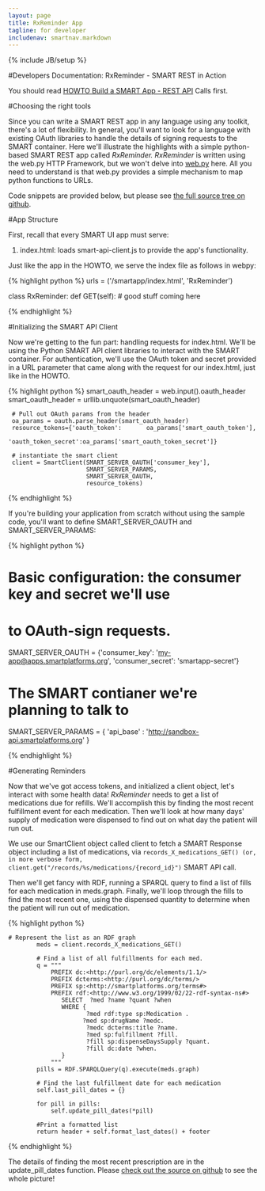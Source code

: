 ```yaml
---
layout: page
title: RxReminder App
tagline: for developer
includenav: smartnav.markdown
---
```

{% include JB/setup %}

<div id="toc"> </div>


#Developers Documentation: RxReminder - SMART REST in Action

You should read [HOWTO Build a SMART App - REST API](../build_a_rest_app) Calls first. 

#Choosing the right tools

Since you can write a SMART REST app in any language using any toolkit, there's a lot of flexibility. In general, you'll want to look for a language with existing OAuth libraries to handle the details of signing requests to the SMART container. Here we'll illustrate the highlights with a simple python-based SMART REST app called *RxReminder. RxReminder* is written using the web.py HTTP Framework, but we won't delve into [web.py](http://webpy.org/) here. All you need to understand is that web.py provides a simple mechanism to map python functions to URLs. 

Code snippets are provided below, but please see [the full source tree on github](http://github.com/chb/smart_rx_reminder). 

#App Structure

First, recall that every SMART UI app must serve: 
<ol><li>
index.html: loads smart-api-client.js to provide the app's functionality. 
</li>
</ol>

Just like the app in the HOWTO, we serve the index file as follows in webpy: 

{% highlight python %}
 urls = ('/smartapp/index.html',     'RxReminder')
 
 class RxReminder:
    def GET(self):
        # good stuff coming here
        
{% endhighlight  %}

#Initializing the SMART API Client

Now we're getting to the fun part: handling requests for index.html. We'll be using the Python SMART API client libraries to interact with the SMART container. For authentication, we'll use the OAuth token and secret provided in a URL parameter that came along with the request for our index.html, just like in the HOWTO. 

{% highlight python %}
 smart_oauth_header = web.input().oauth_header
     smart_oauth_header = urllib.unquote(smart_oauth_header)
     
     # Pull out OAuth params from the header
     oa_params = oauth.parse_header(smart_oauth_header)
     resource_tokens={'oauth_token':       oa_params['smart_oauth_token'],
                      'oauth_token_secret':oa_params['smart_oauth_token_secret']}

     # instantiate the smart client
     client = SmartClient(SMART_SERVER_OAUTH['consumer_key'], 
                          SMART_SERVER_PARAMS, 
                          SMART_SERVER_OAUTH, 
                          resource_tokens)
{% endhighlight  %}

If you're building your application from scratch without using the sample code, you'll want to define SMART\_SERVER\_OAUTH and SMART\_SERVER\_PARAMS: 

{% highlight python %}

# Basic configuration:  the consumer key and secret we'll use
 # to OAuth-sign requests.
 SMART_SERVER_OAUTH = {'consumer_key': 'my-app@apps.smartplatforms.org', 
                       'consumer_secret': 'smartapp-secret'}
 
 
 # The SMART contianer we're planning to talk to
 SMART_SERVER_PARAMS = {
     'api_base' : 'http://sandbox-api.smartplatforms.org'
 }
 
{% endhighlight  %}

#Generating Reminders

Now that we've got access tokens, and initialized a client object, let's interact with some health data! *RxReminder* needs to get a list of medications due for refills. We'll accomplish this by finding the most recent fulfillment event for each medication. Then we'll look at how many days' supply of medication were dispensed to find out on what day the patient will run out.

We use our SmartClient object called client to fetch a SMART Response object including a list of medications, via `records_X_medications_GET() (or, in more verbose form, client.get("/records/%s/medications/{record_id}")` SMART API call.

Then we'll get fancy with RDF, running a SPARQL query to find a list of fills for each medication in meds.graph. Finally, we'll loop through the fills to find the most recent one, using the dispensed quantity to determine when the patient will run out of medication. 


{% highlight python %}

    # Represent the list as an RDF graph
            meds = client.records_X_medications_GET()
            
            # Find a list of all fulfillments for each med.
            q = """
                PREFIX dc:<http://purl.org/dc/elements/1.1/>
                PREFIX dcterms:<http://purl.org/dc/terms/>
                PREFIX sp:<http://smartplatforms.org/terms#>
                PREFIX rdf:<http://www.w3.org/1999/02/22-rdf-syntax-ns#>
                   SELECT  ?med ?name ?quant ?when
                   WHERE {
                          ?med rdf:type sp:Medication .
                         ?med sp:drugName ?medc.
                          ?medc dcterms:title ?name.
                          ?med sp:fulfillment ?fill.
                          ?fill sp:dispenseDaysSupply ?quant.
                          ?fill dc:date ?when.
                   }
                """
            pills = RDF.SPARQLQuery(q).execute(meds.graph)
    
            # Find the last fulfillment date for each medication
            self.last_pill_dates = {}
    
            for pill in pills:
                self.update_pill_dates(*pill)
    
            #Print a formatted list
            return header + self.format_last_dates() + footer

{% endhighlight  %}

The details of finding the most recent prescription are in the update_pill_dates function. Please [check out the source on github](http://github.com/chb/smart_rx_reminder) to see the whole picture! 
